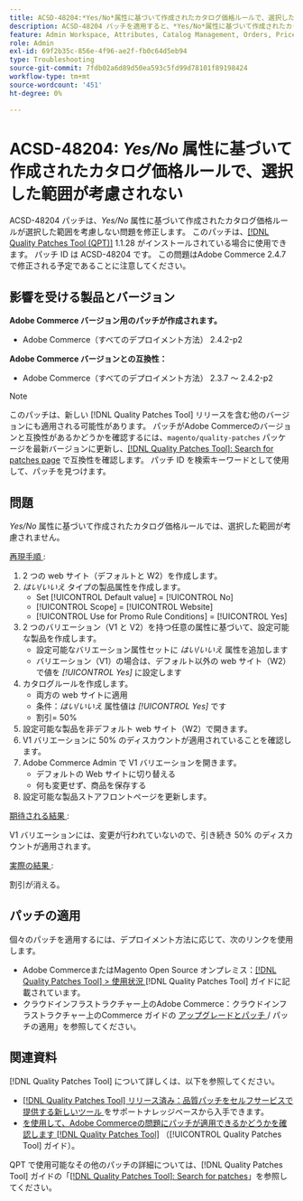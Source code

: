 ```yaml
---
title: ACSD-48204:*Yes/No*属性に基づいて作成されたカタログ価格ルールで、選択した範囲が考慮されない
description: ACSD-48204 パッチを適用すると、*Yes/No*属性に基づいて作成されたカタログ価格ルールが選択した範囲を考慮しないAdobe Commerceの問題が修正されます。
feature: Admin Workspace, Attributes, Catalog Management, Orders, Price Rules
role: Admin
exl-id: 69f2b35c-856e-4f96-ae2f-fb0c64d5eb94
type: Troubleshooting
source-git-commit: 7fdb02a6d89d50ea593c5fd99d78101f89198424
workflow-type: tm+mt
source-wordcount: '451'
ht-degree: 0%

---
```


# ACSD-48204: *Yes/No* 属性に基づいて作成されたカタログ価格ルールで、選択した範囲が考慮されない

ACSD-48204 パッチは、*Yes/No* 属性に基づいて作成されたカタログ価格ルールが選択した範囲を考慮しない問題を修正します。 このパッチは、[[!DNL Quality Patches Tool (QPT)]](https://experienceleague.adobe.com/ja/docs/commerce-operations/tools/quality-patches-tool/quality-patches-tool-to-self-serve-quality-patches) 1.1.28 がインストールされている場合に使用できます。 パッチ ID は ACSD-48204 です。 この問題はAdobe Commerce 2.4.7 で修正される予定であることに注意してください。

## 影響を受ける製品とバージョン

**Adobe Commerce バージョン用のパッチが作成されます。**

* Adobe Commerce（すべてのデプロイメント方法） 2.4.2-p2

**Adobe Commerce バージョンとの互換性：**

* Adobe Commerce（すべてのデプロイメント方法） 2.3.7 ～ 2.4.2-p2

>[!NOTE]
>
>このパッチは、新しい [!DNL Quality Patches Tool] リリースを含む他のバージョンにも適用される可能性があります。 パッチがAdobe Commerceのバージョンと互換性があるかどうかを確認するには、`magento/quality-patches` パッケージを最新バージョンに更新し、[[!DNL Quality Patches Tool]: Search for patches page](https://experienceleague.adobe.com/tools/commerce-quality-patches/index.html?lang=ja) で互換性を確認します。 パッチ ID を検索キーワードとして使用して、パッチを見つけます。

## 問題

*Yes/No* 属性に基づいて作成されたカタログ価格ルールでは、選択した範囲が考慮されません。

<u> 再現手順 </u>:

1. 2 つの web サイト（デフォルトと W2）を作成します。
1. *はい/いいえ* タイプの製品属性を作成します。
   * Set [!UICONTROL Default value] = [!UICONTROL No]
   * [!UICONTROL Scope] = [!UICONTROL Website]
   * [!UICONTROL Use for Promo Rule Conditions] = [!UICONTROL Yes]
1. 2 つのバリエーション（V1 と V2）を持つ任意の属性に基づいて、設定可能な製品を作成します。
   * 設定可能なバリエーション属性セットに *はい/いいえ* 属性を追加します
   * バリエーション（V1）の場合は、デフォルト以外の web サイト（W2）で値を *[!UICONTROL Yes]* に設定します
1. カタログルールを作成します。
   * 両方の web サイトに適用
   * 条件：*はい/いいえ* 属性値は *[!UICONTROL Yes]* です
   * 割引= 50%
1. 設定可能な製品を非デフォルト web サイト（W2）で開きます。
1. V1 バリエーションに 50% のディスカウントが適用されていることを確認します。
1. Adobe Commerce Admin で V1 バリエーションを開きます。
   * デフォルトの Web サイトに切り替える
   * 何も変更せず、商品を保存する
1. 設定可能な製品ストアフロントページを更新します。

<u> 期待される結果 </u>:

V1 バリエーションには、変更が行われていないので、引き続き 50% のディスカウントが適用されます。

<u> 実際の結果 </u>:

割引が消える。

## パッチの適用

個々のパッチを適用するには、デプロイメント方法に応じて、次のリンクを使用します。

* Adobe CommerceまたはMagento Open Source オンプレミス：[[!DNL Quality Patches Tool] > 使用状況 ](/help/tools/quality-patches-tool/usage.md) [!DNL Quality Patches Tool] ガイドに記載されています。
* クラウドインフラストラクチャー上のAdobe Commerce：クラウドインフラストラクチャー上のCommerce ガイドの [ アップグレードとパッチ ](https://experienceleague.adobe.com/docs/commerce-cloud-service/user-guide/develop/upgrade/apply-patches.html?lang=ja)/ パッチの適用」を参照してください。

## 関連資料

[!DNL Quality Patches Tool] について詳しくは、以下を参照してください。

* [[!DNL Quality Patches Tool]  リリース済み：品質パッチをセルフサービスで提供する新しいツール ](https://experienceleague.adobe.com/ja/docs/commerce-operations/tools/quality-patches-tool/quality-patches-tool-to-self-serve-quality-patches) をサポートナレッジベースから入手できます。
* [ を使用して、Adobe Commerceの問題にパッチが適用できるかどうかを確認します  [!DNL Quality Patches Tool]](/help/tools/quality-patches-tool/patches-available-in-qpt/check-patch-for-magento-issue-with-magento-quality-patches.md) （[!UICONTROL Quality Patches Tool] ガイド）。


QPT で使用可能なその他のパッチの詳細については、[!DNL Quality Patches Tool] ガイドの「[[!DNL Quality Patches Tool]: Search for patches](https://experienceleague.adobe.com/tools/commerce-quality-patches/index.html?lang=ja)」を参照してください。

